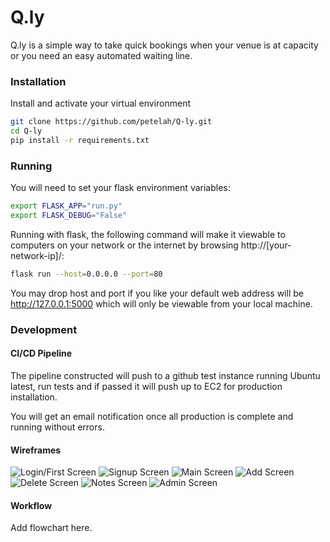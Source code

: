 # Q.ly
Q.ly is a simple way to take quick bookings when your
venue is at capacity or you need an easy automated waiting line.

### Installation
Install and activate your virtual environment
```bash
git clone https://github.com/petelah/Q-ly.git
cd Q-ly
pip install -r requirements.txt
```

### Running
You will need to set your flask environment variables:
```bash
export FLASK_APP="run.py"
export FLASK_DEBUG="False"
```
Running with flask, the following command will make it viewable to computers 
on your network or the internet by browsing http://[your-network-ip]/:
```bash
flask run --host=0.0.0.0 --port=80
```
You may drop host and port if you like your default web address will be 
http://127.0.0.1:5000 which will only be viewable from your local machine.

### Development

#### CI/CD Pipeline
The pipeline constructed will push to a github test instance running Ubuntu latest, 
run tests and if passed it will push up to EC2 for production installation.

You will get an email notification once all production is complete and running 
without errors.


#### Wireframes
![Login/First Screen](docs/wireframes/Login_first_launch.png)
![Signup Screen](docs/wireframes/Signup.png)
![Main Screen](docs/wireframes/Main.png)
![Add Screen](docs/wireframes/Add.png)
![Delete Screen](docs/wireframes/Delete.png)
![Notes Screen](docs/wireframes/Notes.png)
![Admin Screen](docs/wireframes/Profile_Admin.png)


#### Workflow

Add flowchart here.
